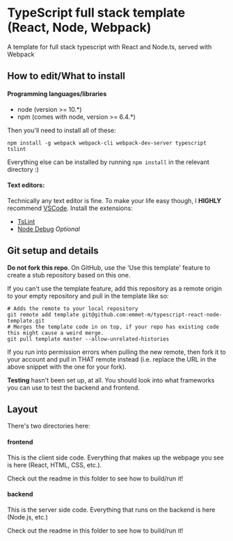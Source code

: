 # TypeScript full stack template (React, Node, Webpack) 
A template for full stack typescript with React and Node.ts, served with Webpack

## How to edit/What to install

#### Programming languages/libraries
* node (version >= 10.*)
* npm (comes with node, version >= 6.4.*)

Then you'll need to install all of these:

```
npm install -g webpack webpack-cli webpack-dev-server typescript tslint
```

Everything else can be installed by running `npm install` in the relevant directory :)

#### Text editors:

Technically any text editor is fine. To make your life easy though, I **HIGHLY** recommend [VSCode](https://code.visualstudio.com/).
Install the extensions:
* [TsLint](https://marketplace.visualstudio.com/items?itemName=ms-vscode.vscode-typescript-tslint-plugin)
* [Node Debug](https://marketplace.visualstudio.com/items?itemName=ms-vscode.node-debug2) *Optional*

## Git setup and details

**Do not fork this repo**. On GitHub, use the 'Use this template' feature to create a stub repository based on this one.

If you can't use the template feature, add this repository as a remote origin to your empty repository and pull in the template like so:

```
# Adds the remote to your local repository
git remote add template git@github.com:emmet-m/typescript-react-node-template.git
# Merges the template code in on top, if your repo has existing code this might cause a weird merge.
git pull template master --allow-unrelated-histories
```

If you run into permission errors when pulling the new remote, then fork it to your account 
and pull in THAT remote instead (i.e. replace the URL in the above snippet with the one for your fork).

**Testing** hasn't been set up, at all. You should look into what frameworks you can use to test the backend and frontend.

## Layout

There's two directories here:

#### frontend

This is the client side code. Everything that makes up the webpage you see is here (React, HTML, CSS, etc.).

Check out the readme in this folder to see how to build/run it!

#### backend

This is the server side code. Everything that runs on the backend is here (Node.js, etc.)

Check out the readme in this folder to see how to build/run it!